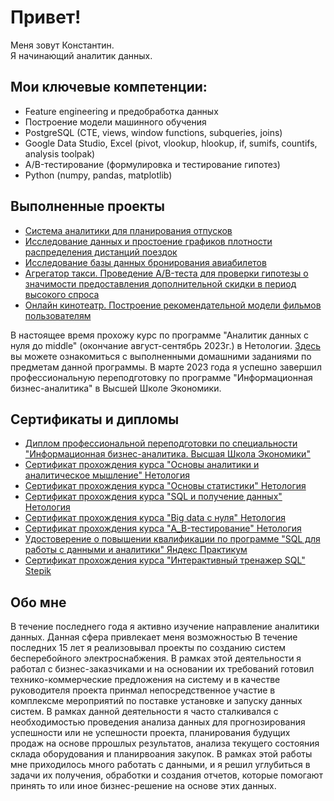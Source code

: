 # Привет! 
Меня зовут Константин.   
Я начинающий аналитик данных. 

## Мои ключевые компетенции:

* Feature engineering и предобработка данных
* Построение модели машинного обучения
* PostgreSQL (CTE, views, window functions, subqueries, joins)
* Google Data Studio, Excel (pivot, vlookup, hlookup, if, sumifs, countifs, analysis toolpak)
* A/B-тестирование (формулировка и тестирование гипотез)
* Python (numpy, pandas, matplotlib)

## Выполненные проекты

* [Система аналитики для планирования отпусков](https://github.com/kbelov02/my_projects/tree/main/%D0%98%D1%82%D0%BE%D0%B3%D0%BE%D0%B2%D0%B0%D1%8F_%D1%80%D0%B0%D0%B1%D0%BE%D1%82%D0%B0_%D0%BA%D1%83%D1%80%D1%81_%D0%9E%D1%81%D0%BD%D0%BE%D0%B2%D1%8B%20%D0%B0%D0%BD%D0%B0%D0%BB%D0%B8%D1%82%D0%B8%D0%BA%D0%B8%20%D0%B8%20%D0%B0%D0%BD%D0%B0%D0%BB%D0%B8%D1%82%D0%B8%D1%87%D0%B5%D1%81%D0%BA%D0%BE%D0%B5%20%D0%BC%D1%8B%D1%88%D0%BB%D0%B5%D0%BD%D0%B8%D0%B5_%D0%9D%D0%B5%D1%82%D0%BE%D0%BB%D0%BE%D0%B3%D0%B8%D1%8F)
* [Исследование данных и простоение графиков плотности распределения дистанций поездок](https://github.com/kbelov02/my_projects/tree/main/%D0%98%D1%82%D0%BE%D0%B3%D0%BE%D0%B2%D0%B0%D1%8F_%D1%80%D0%B0%D0%B1%D0%BE%D1%82%D0%B0_%D0%BA%D1%83%D1%80%D1%81_%D0%9E%D1%81%D0%BD%D0%BE%D0%B2%D1%8B_%D1%81%D1%82%D0%B0%D1%82%D0%B8%D1%81%D1%82%D0%B8%D0%BA%D0%B8_%D0%9D%D0%B5%D1%82%D0%BE%D0%BB%D0%BE%D0%B3%D0%B8%D1%8F)
* [Исследование базы данных бронирования авиабилетов](https://github.com/kbelov02/my_projects/tree/main/%D0%98%D1%82%D0%BE%D0%B3%D0%BE%D0%B2%D0%B0%D1%8F_%D1%80%D0%B0%D0%B1%D0%BE%D1%82%D0%B0_%D0%BA%D1%83%D1%80%D1%81_SQL_%D0%B8_%D0%BF%D0%BE%D0%BB%D1%83%D1%87%D0%B5%D0%BD%D0%B8%D0%B5_%D0%B4%D0%B0%D0%BD%D0%BD%D1%8B%D1%85)
* [Агрегатор такси. Проведение A/B-теста для проверки гипотезы о значимости предоставления дополнительной скидки в период высокого спроса](https://github.com/kbelov02/my_projects/blob/main/%D0%98%D1%82%D0%BE%D0%B3%D0%BE%D0%B2%D0%B0%D1%8F%20%D1%80%D0%B0%D0%B1%D0%BE%D1%82%D0%B0%20%D0%BF%D0%BE%20%D0%BA%D1%83%D1%80%D1%81%D1%83%20%D0%90_B-%D1%82%D0%B5%D1%81%D1%82%D0%B8%D1%80%D0%BE%D0%B2%D0%B0%D0%BD%D0%B8%D0%B5.pdf)
* [Онлайн кинотеатр. Построение рекомендательной модели фильмов пользователям](https://github.com/kbelov02/my_projects/tree/main/%D0%98%D1%82%D0%BE%D0%B3%D0%BE%D0%B2%D0%B0%D1%8F_%D1%80%D0%B0%D0%B1%D0%BE%D1%82%D0%B0_%D0%BA%D1%83%D1%80%D1%81_Big_Data_%D0%9D%D0%B5%D1%82%D0%BE%D0%BB%D0%BE%D0%B3%D0%B8%D1%8F)

В настоящее время прохожу курс по программе "Аналитик данных с нуля до middle" (окончание август-сентябрь 2023г.) в Нетологии.
[Здесь](https://github.com/kbelov02/my_projects/tree/main/%D0%94%D0%BE%D0%BC%D0%B0%D1%88%D0%BD%D0%B8%D0%B5_%D0%B7%D0%B0%D0%B4%D0%B0%D0%BD%D0%B8%D1%8F_%D0%9D%D0%B5%D1%82%D0%BE%D0%BB%D0%BE%D0%B3%D0%B8%D1%8F_DAU "Здесь") вы можете ознакомиться с выполненными домашними заданиями по предметам данной программы. 
В марте 2023 года я успешно завершил профессиональную переподготовку по программе "Информационная бизнес-аналитика" в Высшей Школе Экономики.

## Сертификаты и дипломы

* [Диплом профессиональной переподготовки по специальности "Информационная бизнес-аналитика. Высшая Школа Экономики"](https://github.com/kbelov02/certificates/blob/main/%D0%94%D0%B8%D0%BF%D0%BB%D0%BE%D0%BC_%D0%98%D0%BD%D1%84%D0%BE%D1%80%D0%BC%D0%B0%D1%86%D0%B8%D0%BE%D0%BD%D0%BD%D0%B0%D1%8F_%D0%91%D0%B8%D0%B7%D0%BD%D0%B5%D1%81_%D0%90%D0%BD%D0%B0%D0%BB%D0%B8%D1%82%D0%B8%D0%BA%D0%B0.pdf)
* [Сертификат прохождения курса "Основы аналитики и аналитическое мышление" Нетология](https://github.com/kbelov02/certificates/blob/main/%D0%9E%D1%81%D0%BD%D0%BE%D0%B2%D1%8B%20%D0%B0%D0%BD%D0%B0%D0%BB%D0%B8%D1%82%D0%B8%D0%BA%D0%B8%20%D0%B8%20%D0%B0%D0%BD%D0%B0%D0%BB%D0%B8%D1%82%D0%B8%D1%87%D0%B5%D1%81%D0%BA%D0%BE%D0%B5%20%D0%BC%D1%8B%D1%88%D0%BB%D0%B5%D0%BD%D0%B8%D0%B5.pdf)
* [Сертификат прохождения курса "Основы статистики" Нетология](https://github.com/kbelov02/certificates/blob/main/%D0%9E%D1%81%D0%BD%D0%BE%D0%B2%D1%8B%20%D1%81%D1%82%D0%B0%D1%82%D0%B8%D1%81%D1%82%D0%B8%D0%BA%D0%B8.pdf)
* [Сертификат прохождения курса "SQL и получение данных" Нетология](https://github.com/kbelov02/certificates/blob/main/SQL%20%D0%B8%20%D0%BF%D0%BE%D0%BB%D1%83%D1%87%D0%B5%D0%BD%D0%B8%D0%B5%20%D0%B4%D0%B0%D0%BD%D0%BD%D1%8B%D1%85.pdf)
* [Сертификат прохождения курса "Big data с нуля" Нетология](https://github.com/kbelov02/certificates/blob/main/Big%20data%20%D1%81%20%D0%BD%D1%83%D0%BB%D1%8F.pdf)
* [Сертификат прохождения курса "A_B-тестирование" Нетология](https://github.com/kbelov02/certificates/blob/main/A_B-%D1%82%D0%B5%D1%81%D1%82%D0%B8%D1%80%D0%BE%D0%B2%D0%B0%D0%BD%D0%B8%D0%B5.pdf)
* [Удостоверение о повышении квалификации по программе "SQL для работы с данными и аналитики" Яндекс Практикум](https://github.com/kbelov02/certificates/blob/main/Yandex_SQL.pdf)
* [Сертификат прохождения курса "Интерактивный тренажер SQL" Stepik](https://github.com/kbelov02/certificates/blob/main/stepik-sql-certificate.pdf)

## Обо мне
 В течение последнего года я активно изучение направление аналитики данных. Данная сфера привлекает меня возможностью 
 В течение последних 15 лет я реализовывал проекты по созданию систем бесперебойного электроснабжения. В рамках этой деятельности я работал с бизнес-заказчиками и на основании их требований готовил технико-коммерческие предложения на систему и в качестве руководителя проекта принмал непосредственное участие в комплексме мероприятий по поставке установке и запуску данных систем. В рамках данной деятельности я часто сталкивался с необходимостью проведения анализа данных для прогнозирования успешности или не успешности проекта, планирования будущих продаж на основе пррошлых результатов, анализа текущего состояния склада оборудования и планирвоания закупок. В рамках этой работы мне приходилось много работать с данными, и я решил углубиться в задачи их получения, обработки и создания отчетов, которые помогают принять то или иное бизнес-решение на основе этих данных. 
